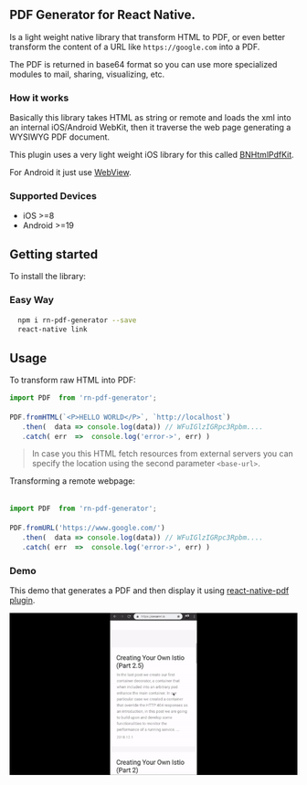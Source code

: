 
## PDF Generator for React Native.

Is a light weight native library that transform HTML to PDF, or even better transform the content of a URL like ```https://google.com``` into a PDF.

The PDF is returned in base64 format so you can use more specialized modules to mail, sharing, visualizing, etc.

### How it works

Basically this library takes HTML as string or remote and loads the xml into an internal iOS/Android WebKit, then it traverse the web page generating a WYSIWYG PDF document.

This plugin uses a very light weight iOS library for this called [ BNHtmlPdfKit](https://github.com/brentnycum/BNHtmlPdfKit).

For Android it just use [WebView](https://developer.android.com/reference/android/webkit/WebView).


### Supported Devices

* iOS >=8
* Android >=19

## Getting started

To install the library:

### Easy Way

```sh
  npm i rn-pdf-generator --save
  react-native link
```

## Usage

To transform raw HTML into PDF:

```javascript
import PDF  from 'rn-pdf-generator';

PDF.fromHTML(`<P>HELLO WORLD</P>`, `http://localhost`)
   .then(  data => console.log(data)) // WFuIGlzIGRpc3Rpbm....
   .catch( err  =>  console.log('error->', err) )
```

> In case you this HTML fetch resources from external servers you can specify the location using the second parameter ``<base-url>``.

Transforming a remote webpage:

```javascript

import PDF  from 'rn-pdf-generator';

PDF.fromURL('https://www.google.com/')
   .then(  data => console.log(data)) // WFuIGlzIGRpc3Rpbm....
   .catch( err  =>  console.log('error->', err) )

```

### Demo 

This demo that generates a PDF and then display it using [react-native-pdf plugin](https://www.npmjs.com/package/react-native-pdf). 

![Demo](https://github.com/cesarvr/react-native-pdf-generator-demo/blob/master/demo-img/pdf_document.gif?raw=true)



